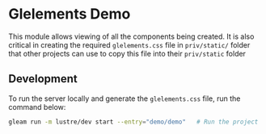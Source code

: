 # Glelements Demo

This module allows viewing of all the components being created. It is also
critical in creating the required `glelements.css` file in `priv/static/`
folder that other projects can use to copy this file into their `priv/static`
folder

## Development

To run the server locally and generate the `glelements.css`
file, run the command below:

```sh
gleam run -m lustre/dev start --entry="demo/demo"   # Run the project
```


